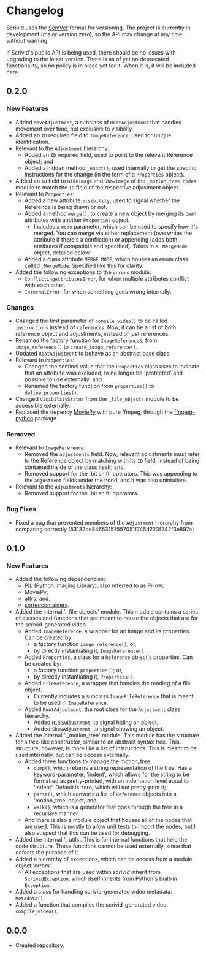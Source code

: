 # Changelog
Scrivid uses the [SemVer](https://semver.org) format for versioning. The project is currently in 
development (major version zero), so the API may change at any time without warning.

If Scrivid's public API is being used, there should be no issues with upgrading to the latest 
version. There is as of yet no deprecated functionality, so no policy is in place yet for it. When 
it is, it will be included here.

## 0.2.0

### New Features
- Added `MoveAdjustment`, a subclass of `RootAdjustment` that handles movement over time, not exclusive to visibility.
- Added an `ID` required field to `ImageReference`, used for unique identification.
- Relevant to the `Adjustment` hierarchy:
  - Added an `ID` required field, used to point to the relevant Reference object; and
  - Added a hidden method `_enact()`, used internally to get the specific instructions for the change (in the form of a `Properties` object).
- Added an `ID` field to `HideImage` and `ShowImage` of the `_motion_tree.nodes` module to match the `ID` field of the respective adjustment object.
- Relevant to `Properties`:
  - Added a new attribute `visibility`, used to signal whether the Reference is being drawn or not.
  - Added a method `merge()`, to create a new object by merging its own attributes with another `Properties` object.
    - Includes a `mode` parameter, which can be used to specify how it's merged. You can merge via either replacement (overwrites the attribute if there's a confliction) or appending (adds both attributes if compatible and specified). Takes in a `_MergeMode` object, detailed below.
  - Added a class attribute `MERGE_MODE`, which houses an enum class called `_MergeMode`. Specified like this for clarity.
- Added the following exceptions to the `errors` module:
  - `ConflictingAttributesError`, for when multiple attributes conflict with each other.
  - `InternalError`, for when something goes wrong internally.

### Changes
- Changed the first parameter of `compile_video()` to be called `instructions` instead of `references`. Now, it can be a list of both reference object and adjustments, instead of just references.
- Renamed the factory function for `ImageReference`s, from `image_reference()` to `create_image_reference()`.
- Updated `RootAdjustment` to behave as an abstract base class.
- Relevant to `Properties`:
  - Changed the sentinel value that the `Properties` class uses to indicate that an attribute was excluded, to no longer be 'protected' and possible to use externally; and
  - Renamed the factory function from `properties()` to `define_properties()`.
- Changed `VisibilityStatus` from the `_file_objects` module to be accessible externally.
- Replaced the depency [MoviePy](https://github.com/Zulko/moviepy) with pure ffmpeg, through the [ffmpeg-python](https://github.com/kkroening/ffmpeg-python) package.

### Removed
- Relevant to `ImageReference`:
  - Removed the `adjustments` field. Now, relevant adjustments must refer to the Reference object by matching with its `ID` field, instead of being contained inside of the class itself; and,
  - Removed support for the 'bit shift' operators. This was appending to the `adjustment` fields under the hood, and it was also unintuitive.
- Relevant to the `Adjustments` hierarchy:
  - Removed support for the 'bit shift' operators.

### Bug Fixes
- Fixed a bug that prevented members of the `Adjustment` hierarchy from comparing correctly (53182ce84653157557051f745d223f242f3e897a)

## 0.1.0

### New Features
- Added the following dependencies:
  - [PIL](https://github.com/python-pillow/Pillow) (Python Imaging Library), also referred to as Pillow;
  - MoviePy;
  - [attrs](https://github.com/python-attrs/attrs); and,
  - [sortedcontainers](https://github.com/grantjenks/python-sortedcontainers).
- Added the internal '._file_objects' module. This module contains a series of classes and functions that are meant to 
  house the objects that are for the scrivid-generated video.
  - Added `ImageReference`, a wrapper for an image and its properties. Can be created by:
    - a factory function `image_reference()`; or, 
    - by directly instantiating it, `ImageReference()`.
  - Added `Properties`, a class for a `Reference` object's properties. Can be created by:
    - a factory function `properties()`; or, 
    - by directly instantiating it, `Properties()`.
  - Added `FileReference`, a wrapper that handles the reading of a file object.
    - Currently includes a subclass `ImageFileReference` that is meant to be used in `ImageReference`.
  - Added `RootAdjustment`, the root class for the `Adjustment` class hierarchy.
    - Added `HideAdjustment`, to signal hiding an object.
    - Added `ShowAdjustment`, to signal showing an object.
- Added the internal '._motion_tree' module. This module has the structure for a tree-like constructor, similar to an 
  abstract syntax tree. This structure, however, is more like a list of instructions. This is meant to be used 
  internally, but can be access externally.
  - Added three functions to manage the motion_tree:
    - `dump()`, which returns a string representation of the tree. Has a keyword-parameter, 'indent', which allows for 
      the string to be formatted as pretty-printed, with an indentation level equal to 'indent'. Default is zero, which 
      will not pretty-print it;
    - `parse()`, which converts a list of `Reference` objects into a 'motion_tree' object; and,
    - `walk()`, which is a generator that goes through the tree in a recursive manner.
  - And there is also a module object that houses all of the nodes that are used. This is mostly to allow unit tests to 
    import the nodes, but I also suspect that this can be used for debugging.
- Added the internal '._utils'. This is for internal functions that help the code structure. These functions cannot be 
  used externally, since that defeats the purpose of it.
- Added a hierarchy of exceptions, which can be access from a module object 'errors'.
  - All exceptions that are used within *scrivid* inherit from `ScrividException`, which itself inherits from Python's 
    built-in `Exception`.
- Added a class for handling scrivid-generated video metadata: `Metadata()`.
- Added a function that compiles the scrivid-generated video: `compile_video()`.

## 0.0.0
- Created repository.